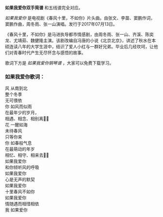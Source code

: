 

**如果我爱你双手简谱** 和五线谱完全对应。

_如果我爱你_ 是电视剧《春风十里，不如你》片头曲。由张文、李苗、窦鹏作词，窦鹏作曲，周冬雨、张一山演唱。发行于2017年07月13日。

《春风十里，不如你》是马进执导都市情感剧，由周冬雨、张一山、齐溪、陈奕龙、尤靖茹、魏健隆主演。该剧改编自冯唐的小说《北京北京》，讲述了秋水在本硕连读八年的大学生涯中，结识了爱人小红与一群好兄弟。毕业后几经坎坷，让他们对青春时代产生无尽怀念与感悟的故事。

歌词下方是 _如果我爱你钢琴谱_ ，大家可以免费下载学习。

### 如果我爱你歌词：

风 从南到北  
整个冬季  
无可偎依  
你 如风而似雨  
在最年少的岁月，  
相遇、相念、相别离  
花 一醒如海  
未待春风  
只等你来  
你 如春般气息  
在最萌动的年岁  
相忆、相守、相来去  
如果我爱你  
和你倾听风的呼吸  
如果我爱你  
心是无声的默契  
如果我爱你  
十里春风不如你  
如果我爱你  
情随遇而相惜相依  
我 如果爱你

